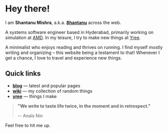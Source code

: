 # Hey there!

I am **Shantanu Mishra**, a.k.a. **[8hantanu](wiki/self/about#8hantanu)** across the web. 

A systems software engineer based in Hyderabad, primarily working on simulation at [AMD](https://www.amd.com).
In my leisure, I try to make new things at [Yree](https://yree.io).

A minimalist who enjoys reading and thrives on running.
I find myself mostly writing and organizing – this website being a testament to that!
Whenever I get a chance, I love to travel and experience new things.

## Quick links

- **[blog](blog)** — latest and popular pages
- **[wiki](wiki)** — my collection of random things
- **[yree](https://yree.io)** — things I make

> **"We write to taste life twice, in the moment and in retrospect."**
>
> -- Anaïs Nin

Feel free to hit me up.

